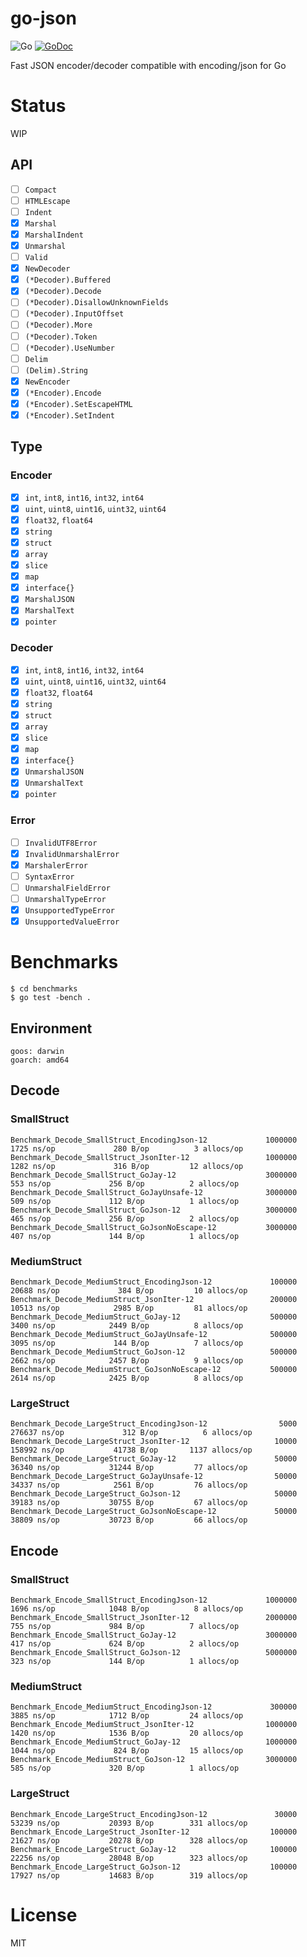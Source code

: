 # go-json

![Go](https://github.com/goccy/go-json/workflows/Go/badge.svg)
[![GoDoc](https://godoc.org/github.com/goccy/go-json?status.svg)](https://pkg.go.dev/github.com/goccy/go-json?tab=doc)

Fast JSON encoder/decoder compatible with encoding/json for Go

# Status

WIP

## API

- [ ] `Compact`
- [ ] `HTMLEscape`
- [ ] `Indent`
- [x] `Marshal`
- [x] `MarshalIndent`
- [x] `Unmarshal`
- [ ] `Valid`
- [x] `NewDecoder`
- [x] `(*Decoder).Buffered`
- [x] `(*Decoder).Decode`
- [ ] `(*Decoder).DisallowUnknownFields`
- [ ] `(*Decoder).InputOffset`
- [ ] `(*Decoder).More`
- [ ] `(*Decoder).Token`
- [ ] `(*Decoder).UseNumber`
- [ ] `Delim`
- [ ] `(Delim).String`
- [x] `NewEncoder`
- [x] `(*Encoder).Encode`
- [x] `(*Encoder).SetEscapeHTML`
- [x] `(*Encoder).SetIndent`

## Type

### Encoder

- [x] `int`, `int8`, `int16`, `int32`, `int64`
- [x] `uint`, `uint8`, `uint16`, `uint32`, `uint64`
- [x] `float32`, `float64`
- [x] `string`
- [x] `struct`
- [x] `array`
- [x] `slice`
- [x] `map`
- [x] `interface{}`
- [x] `MarshalJSON`
- [x] `MarshalText`
- [x] `pointer`

### Decoder

- [x] `int`, `int8`, `int16`, `int32`, `int64`
- [x] `uint`, `uint8`, `uint16`, `uint32`, `uint64`
- [x] `float32`, `float64`
- [x] `string`
- [x] `struct`
- [x] `array`
- [x] `slice`
- [x] `map`
- [x] `interface{}`
- [x] `UnmarshalJSON`
- [x] `UnmarshalText`
- [x] `pointer`

### Error

- [ ] `InvalidUTF8Error`
- [x] `InvalidUnmarshalError`
- [x] `MarshalerError`
- [ ] `SyntaxError`
- [ ] `UnmarshalFieldError`
- [ ] `UnmarshalTypeError`
- [x] `UnsupportedTypeError`
- [x] `UnsupportedValueError`

# Benchmarks

```
$ cd benchmarks
$ go test -bench .
```

## Environment

```
goos: darwin
goarch: amd64
```

## Decode

### SmallStruct

```
Benchmark_Decode_SmallStruct_EncodingJson-12             1000000              1725 ns/op             280 B/op          3 allocs/op
Benchmark_Decode_SmallStruct_JsonIter-12                 1000000              1282 ns/op             316 B/op         12 allocs/op
Benchmark_Decode_SmallStruct_GoJay-12                    3000000               553 ns/op             256 B/op          2 allocs/op
Benchmark_Decode_SmallStruct_GoJayUnsafe-12              3000000               509 ns/op             112 B/op          1 allocs/op
Benchmark_Decode_SmallStruct_GoJson-12                   3000000               465 ns/op             256 B/op          2 allocs/op
Benchmark_Decode_SmallStruct_GoJsonNoEscape-12           3000000               407 ns/op             144 B/op          1 allocs/op
```

### MediumStruct

```
Benchmark_Decode_MediumStruct_EncodingJson-12             100000             20688 ns/op             384 B/op         10 allocs/op
Benchmark_Decode_MediumStruct_JsonIter-12                 200000             10513 ns/op            2985 B/op         81 allocs/op
Benchmark_Decode_MediumStruct_GoJay-12                    500000              3400 ns/op            2449 B/op          8 allocs/op
Benchmark_Decode_MediumStruct_GoJayUnsafe-12              500000              3095 ns/op             144 B/op          7 allocs/op
Benchmark_Decode_MediumStruct_GoJson-12                   500000              2662 ns/op            2457 B/op          9 allocs/op
Benchmark_Decode_MediumStruct_GoJsonNoEscape-12           500000              2614 ns/op            2425 B/op          8 allocs/op
```

### LargeStruct

```
Benchmark_Decode_LargeStruct_EncodingJson-12                5000            276637 ns/op             312 B/op          6 allocs/op
Benchmark_Decode_LargeStruct_JsonIter-12                   10000            158992 ns/op           41738 B/op       1137 allocs/op
Benchmark_Decode_LargeStruct_GoJay-12                      50000             36340 ns/op           31244 B/op         77 allocs/op
Benchmark_Decode_LargeStruct_GoJayUnsafe-12                50000             34337 ns/op            2561 B/op         76 allocs/op
Benchmark_Decode_LargeStruct_GoJson-12                     50000             39183 ns/op           30755 B/op         67 allocs/op
Benchmark_Decode_LargeStruct_GoJsonNoEscape-12             50000             38809 ns/op           30723 B/op         66 allocs/op
```

## Encode

### SmallStruct

```
Benchmark_Encode_SmallStruct_EncodingJson-12             1000000              1696 ns/op            1048 B/op          8 allocs/op
Benchmark_Encode_SmallStruct_JsonIter-12                 2000000               755 ns/op             984 B/op          7 allocs/op
Benchmark_Encode_SmallStruct_GoJay-12                    3000000               417 ns/op             624 B/op          2 allocs/op
Benchmark_Encode_SmallStruct_GoJson-12                   5000000               323 ns/op             144 B/op          1 allocs/op
```

### MediumStruct

```
Benchmark_Encode_MediumStruct_EncodingJson-12             300000              3885 ns/op            1712 B/op         24 allocs/op
Benchmark_Encode_MediumStruct_JsonIter-12                1000000              1420 ns/op            1536 B/op         20 allocs/op
Benchmark_Encode_MediumStruct_GoJay-12                   1000000              1044 ns/op             824 B/op         15 allocs/op
Benchmark_Encode_MediumStruct_GoJson-12                  3000000               585 ns/op             320 B/op          1 allocs/op
```

### LargeStruct

```
Benchmark_Encode_LargeStruct_EncodingJson-12               30000             53239 ns/op           20393 B/op        331 allocs/op
Benchmark_Encode_LargeStruct_JsonIter-12                  100000             21627 ns/op           20278 B/op        328 allocs/op
Benchmark_Encode_LargeStruct_GoJay-12                     100000             22256 ns/op           28048 B/op        323 allocs/op
Benchmark_Encode_LargeStruct_GoJson-12                    100000             17927 ns/op           14683 B/op        319 allocs/op
```

# License

MIT
